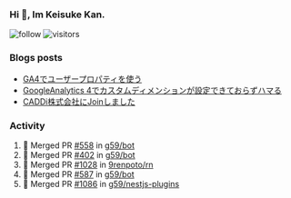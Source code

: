 ### Hi 👋, Im Keisuke Kan.

<!--
**9renpoto/9renpoto** is a ✨ _special_ ✨ repository because its `README.md` (this file) appears on your GitHub profile.

Here are some ideas to get you started:

- 🔭 I’m currently working on ...
- 🌱 I’m currently learning ...
- 👯 I’m looking to collaborate on ...
- 🤔 I’m looking for help with ...
- 💬 Ask me about ...
- 📫 How to reach me: ...
- 😄 Pronouns: ...
- ⚡ Fun fact: ...
-->

![follow](https://img.shields.io/github/followers/9renpoto?label=Follow&style=social)
![visitors](https://komarev.com/ghpvc/?username=9renpoto&label=Profile%20views&color=0e75b6&style=flat)

### Blogs posts

<!-- BLOG-POST-LIST:START -->
- [GA4でユーザープロパティを使う](https://9renpoto.dev/2021/02/21/google-analytics-4-user-properties/)
- [GoogleAnalytics 4でカスタムディメンションが設定できておらずハマる](https://9renpoto.dev/2021/02/13/google-analytics-4/)
- [CADDi株式会社にJoinしました](https://9renpoto.dev/2020/12/05/join/)
<!-- BLOG-POST-LIST:END -->

### Activity

<!--START_SECTION:activity-->
1. 🎉 Merged PR [#558](https://github.com/g59/bot/pull/558) in [g59/bot](https://github.com/g59/bot)
2. 🎉 Merged PR [#402](https://github.com/g59/bot/pull/402) in [g59/bot](https://github.com/g59/bot)
3. 🎉 Merged PR [#1028](https://github.com/9renpoto/rn/pull/1028) in [9renpoto/rn](https://github.com/9renpoto/rn)
4. 🎉 Merged PR [#587](https://github.com/g59/bot/pull/587) in [g59/bot](https://github.com/g59/bot)
5. 🎉 Merged PR [#1086](https://github.com/g59/nestjs-plugins/pull/1086) in [g59/nestjs-plugins](https://github.com/g59/nestjs-plugins)
<!--END_SECTION:activity-->

<!--START_SECTION:waka-->
<!--END_SECTION:waka-->